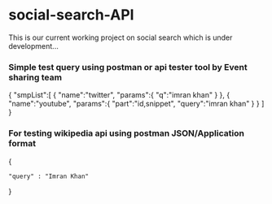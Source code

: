 # social-search-API
This is our current working project on social search which is under development...

### Simple test query using postman or api tester tool by Event sharing team

{
   "smpList":[
      {
         "name":"twitter",
         "params":{
            "q":"imran khan"
         }
      },
      {
         "name":"youtube",
         "params":{
            "part":"id,snippet",
            "query":"imran khan"
         }
      }
   ]
}

### For testing wikipedia api using postman JSON/Application format

{

	"query" : "Imran Khan"
}

